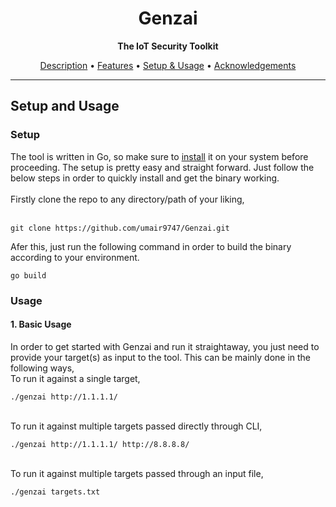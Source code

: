 <h1 align="center">Genzai</h1>
<p align="center"><b>The IoT Security Toolkit</b></p>
<p align="center">
<a href="../README.md#description">Description</a> • <a href="../README.md#features">Features</a> • <a href="#setupnusage">Setup & Usage</a> • <a href="#acknowledgements">Acknowledgements</a><br>
</p>
<hr>


<div id="setupnusage">
<h2> Setup and Usage </h2>
<h3> Setup </h3>
The tool is written in Go, so make sure to <a href="https://go.dev/dl/">install</a> it on your system before proceeding. The setup is pretty easy and straight forward. Just follow the below steps in order to quickly install and get the binary working.
<br>
<br>
Firstly clone the repo to any directory/path of your liking,<br><br>

```
git clone https://github.com/umair9747/Genzai.git
```
Afer this, just run the following command in order to build the binary according to your environment.

```
go build
```

<h3> Usage </h3>

<h4>1. Basic Usage</h4>
In order to get started with Genzai and run it straightaway, you just need to provide your target(s) as input to the tool. This can be mainly done in the following ways,

<br>
To run it against a single target,

```
./genzai http://1.1.1.1/
```
<br>
To run it against multiple targets passed directly through CLI,

```
./genzai http://1.1.1.1/ http://8.8.8.8/
```
<br>
To run it against multiple targets passed through an input file,

```
./genzai targets.txt
```
</div>